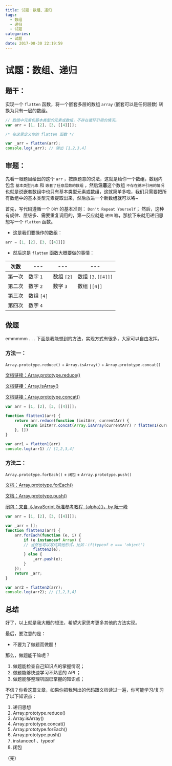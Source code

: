 ```yaml
---
title: 试题：数组、递归
tags:
  - 数组
  - 递归
  - 试题
categories:
  - 试题
date: 2017-08-30 22:19:59
---
```

# 试题：数组、递归


## 题干：
实现一个 `flatten` 函数，将一个嵌套多层的数组 `array` (嵌套可以是任何层数) 转换为只有一层的数组。

```javascript
// 数组中元素仅基本类型的元素或数组，不存在循环引用的情况。
var arr = [1, [2], [3, [[4]]]];

/* 在这里定义你的 flatten 函数 */

var _arr = flatten(arr);
console.log(_arr); // 输出 [1,2,3,4]
```

## 审题：
先看一眼题目给出的这个 `arr` ，按照题意的说法，这就是给你一个数组，数组内包含 `基本类型元素` 和 `嵌套了任意层数的数组` ，然后**注意**这个数组 `不存在循环引用的情况` 也就是说嵌套数组中也只有基本类型元素或数组，这就简单多啦，我们只需要把所有数组中的基本类型元素提取出来，然后放进一个新数组就可以咯~

首先，写代码遵循一个 `DRY` 的基本准则： `Don't Repeat Yourself`；
然后，这种有规律、层级多、需要重复调用的，第一反应就是 `递归` 嘛，那接下来就用递归思想写一个 `flatten` 函数。

- 这是我们要操作的数组：
```javascript
arr = [1, [2], [3, [[4]]]]
```

- 然后这是 `flatten` 函数大概要做的事情：

| 次数 | --- | --- | --- |
| --- | --- | --- | --- |
| 第一次 | 数字 `1` | 数组 `[2]` | 数组 `[3,[[4]]]` |
| 第二次 | 数字 `2` | 数字 `3` | 数组 `[[4]]` |
| 第三次 | 数组 `[4]` |
| 第四次 | 数字 `4` |

## 做题

emmmmm . . .  下面是我能想到的方法，实现方式有很多，大家可以自由发挥。

### 方法一：

`Array.prototype.reduce()` + `Array.isArray()` + `Array.prototype.concat()`

[文档链接：Array.prototype.reduce()](https://developer.mozilla.org/zh-CN/docs/Web/JavaScript/Reference/Global_Objects/Array/Reduce)

[文档链接：Array.isArray()](https://developer.mozilla.org/zh-CN/docs/Web/JavaScript/Reference/Global_Objects/Array/isArray)

[文档链接：Array.prototype.concat()](https://developer.mozilla.org/zh-CN/docs/Web/JavaScript/Reference/Global_Objects/Array/concat)

```javascript
var arr = [1, [2], [3, [[4]]]];

function flatten1(arr) {
    return arr.reduce(function (initArr, currentArr) {
        return initArr.concat(Array.isArray(currentArr) ? flatten1(currentArr) : currentArr);
    }, [])
}

var arr1 = flatten1(arr)
console.log(arr1) // [1,2,3,4]
```

### 方法二：

`Array.prototype.forEach()` + `闭包` + `Array.prototype.push()`

[文档：Array.prototype.forEach()](https://developer.mozilla.org/zh-CN/docs/Web/JavaScript/Reference/Global_Objects/Array/forEach)

[文档：Array.prototype.push()](https://developer.mozilla.org/zh-CN/docs/Web/JavaScript/Reference/Global_Objects/Array/push)

[闭包：来自《JavaScript 标准参考教程（alpha）》，by 阮一峰](http://javascript.ruanyifeng.com/grammar/function.html#toc23)

```javascript
var arr = [1, [2], [3, [[4]]]];

var _arr = [];
function flatten2(arr) {
    arr.forEach(function (e, i) {
        if (e instanceof Array) {
        // 当然也可以写成其他形式，比如：if(typeof e === 'object')
            flatten2(e);
        } else {
            _arr.push(e);
        }
    });
    return _arr;
}

var arr2 = flatten2(arr);
console.log(arr2); // [1,2,3,4]
```

## 总结

好了，以上就是我大概的想法，希望大家思考更多其他的方法实现。

最后，要注意的是：

-  不要为了做题而做题！

那么，做题能干嘛呢？
1. 做题能检查自己知识点的掌握情况；
2. 做题能够快速学习不熟悉的 API ；
3. 做题能够整理巩固已掌握的知识点；

不信？你看这篇文章，如果你把我列出的代码跟文档读过一遍，你可能学习/复习了以下知识点：
1. 递归思想
2. Array.prototype.reduce()
3. Array.isArray()
4. Array.prototype.concat()
5. Array.prototype.forEach()
6. Array.prototype.push()
7. instanceof 、typeof
8. 闭包

（完）

